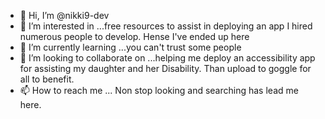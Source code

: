- 👋 Hi, I’m @nikki9-dev
- 👀 I’m interested in ...free resources to assist in deploying an app I hired numerous people to develop. Hense I've ended up here
- 🌱 I’m currently learning ...you can't trust some people
- 💞️ I’m looking to collaborate on ...helping me deploy an accessibility app for assisting my daughter and her Disability. Than upload to goggle for all to benefit. 
- 📫 How to reach me ... Non stop looking and searching has lead me here. 

<!---
nikki9-dev/nikki9-dev is a ✨ special ✨ repository because its `README.md` (this file) appears on your GitHub profile.
You can click the Preview link to take a look at your changes.
--->
